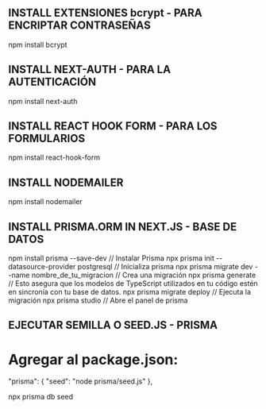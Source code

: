 ## INSTALL EXTENSIONES bcrypt - PARA ENCRIPTAR CONTRASEÑAS
npm install bcrypt

## INSTALL NEXT-AUTH - PARA LA AUTENTICACIÓN
npm install next-auth

## INSTALL REACT HOOK FORM - PARA LOS FORMULARIOS
npm install react-hook-form

## INSTALL NODEMAILER
npm install nodemailer

## INSTALL PRISMA.ORM IN NEXT.JS - BASE DE DATOS
npm install prisma --save-dev // Instalar Prisma
npx prisma init --datasource-provider postgresql // Inicializa prisma
npx prisma migrate dev --name nombre_de_tu_migracion // Crea una migración
npx prisma generate // Esto asegura que los modelos de TypeScript utilizados en tu código estén en sincronía con tu base de datos.
npx prisma migrate deploy // Ejecuta la migración
npx prisma studio // Abre el panel de prisma

## EJECUTAR SEMILLA O SEED.JS - PRISMA

# Agregar al package.json:

"prisma": {
"seed": "node prisma/seed.js"
},

npx prisma db seed    